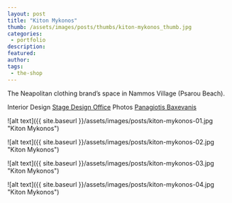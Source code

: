 ```yaml
---
layout: post
title: "Kiton Mykonos"
thumb: /assets/images/posts/thumbs/kiton-mykonos_thumb.jpg
categories:
 - portfolio
description:
featured:
author: 
tags:
 - the-shop
---
```


The Neapolitan clothing brand’s space in Nammos Village (Psarou Beach).

<p class="credits">
    <span class="title">Interior Design</span>
        <span class="contributor"><a href="https://stagedesignoffice.com/">Stage Design Office</a></span>
    <span class="title">Photos</span>
        <span class="contributor"><a href="https://www.instagram.com/panagiotisbaxevanis/">Panagiotis Baxevanis</a></span>
</p>

![alt text]({{ site.baseurl }}/assets/images/posts/kiton-mykonos-01.jpg "Kiton Mykonos")

![alt text]({{ site.baseurl }}/assets/images/posts/kiton-mykonos-02.jpg "Kiton Mykonos")

![alt text]({{ site.baseurl }}/assets/images/posts/kiton-mykonos-03.jpg "Kiton Mykonos")

![alt text]({{ site.baseurl }}/assets/images/posts/kiton-mykonos-04.jpg "Kiton Mykonos")
